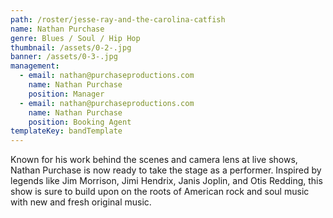 ```yaml
---
path: /roster/jesse-ray-and-the-carolina-catfish
name: Nathan Purchase
genre: Blues / Soul / Hip Hop
thumbnail: /assets/0-2-.jpg
banner: /assets/0-3-.jpg
management:
  - email: nathan@purchaseproductions.com
    name: Nathan Purchase
    position: Manager
  - email: nathan@purchaseproductions.com
    name: Nathan Purchase
    position: Booking Agent
templateKey: bandTemplate
---
```

Known for his work behind the scenes and camera lens at live shows, Nathan Purchase is now ready to take the stage as a performer. Inspired by legends like Jim Morrison, Jimi Hendrix, Janis Joplin, and Otis Redding, this show is sure to build upon on the roots of American rock and soul music with new and fresh original music.
